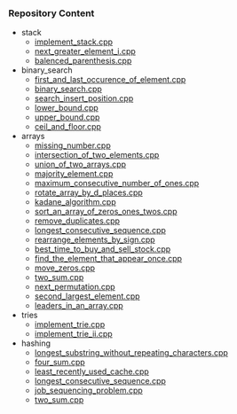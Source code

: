 ### Repository Content

- stack
  - [implement_stack.cpp](stack/implement_stack.cpp)
  - [next_greater_element_i.cpp](stack/next_greater_element_i.cpp)
  - [balenced_parenthesis.cpp](stack/balenced_parenthesis.cpp)
- binary_search
  - [first_and_last_occurence_of_element.cpp](binary_search/first_and_last_occurence_of_element.cpp)
  - [binary_search.cpp](binary_search/binary_search.cpp)
  - [search_insert_position.cpp](binary_search/search_insert_position.cpp)
  - [lower_bound.cpp](binary_search/lower_bound.cpp)
  - [upper_bound.cpp](binary_search/upper_bound.cpp)
  - [ceil_and_floor.cpp](binary_search/ceil_and_floor.cpp)
- arrays
  - [missing_number.cpp](arrays/missing_number.cpp)
  - [intersection_of_two_elements.cpp](arrays/intersection_of_two_elements.cpp)
  - [union_of_two_arrays.cpp](arrays/union_of_two_arrays.cpp)
  - [majority_element.cpp](arrays/majority_element.cpp)
  - [maximum_consecutive_number_of_ones.cpp](arrays/maximum_consecutive_number_of_ones.cpp)
  - [rotate_array_by_d_places.cpp](arrays/rotate_array_by_d_places.cpp)
  - [kadane_algorithm.cpp](arrays/kadane_algorithm.cpp)
  - [sort_an_array_of_zeros_ones_twos.cpp](arrays/sort_an_array_of_zeros_ones_twos.cpp)
  - [remove_duplicates.cpp](arrays/remove_duplicates.cpp)
  - [longest_consecutive_sequence.cpp](arrays/longest_consecutive_sequence.cpp)
  - [rearrange_elements_by_sign.cpp](arrays/rearrange_elements_by_sign.cpp)
  - [best_time_to_buy_and_sell_stock.cpp](arrays/best_time_to_buy_and_sell_stock.cpp)
  - [find_the_element_that_appear_once.cpp](arrays/find_the_element_that_appear_once.cpp)
  - [move_zeros.cpp](arrays/move_zeros.cpp)
  - [two_sum.cpp](arrays/two_sum.cpp)
  - [next_permutation.cpp](arrays/next_permutation.cpp)
  - [second_largest_element.cpp](arrays/second_largest_element.cpp)
  - [leaders_in_an_array.cpp](arrays/leaders_in_an_array.cpp)
- tries
  - [implement_trie.cpp](tries/implement_trie.cpp)
  - [implement_trie_ii.cpp](tries/implement_trie_ii.cpp)
- hashing
  - [longest_substring_without_repeating_characters.cpp](hashing/longest_substring_without_repeating_characters.cpp)
  - [four_sum.cpp](hashing/four_sum.cpp)
  - [least_recently_used_cache.cpp](hashing/least_recently_used_cache.cpp)
  - [longest_consecutive_sequence.cpp](hashing/longest_consecutive_sequence.cpp)
  - [job_sequencing_problem.cpp](hashing/job_sequencing_problem.cpp)
  - [two_sum.cpp](hashing/two_sum.cpp)
